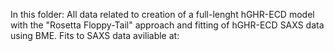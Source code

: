 In this folder: 
All data related to creation of a full-lenght hGHR-ECD model with the "Rosetta Floppy-Tail" approach and fitting of hGHR-ECD SAXS data using BME. Fits to SAXS data aviliable at:
